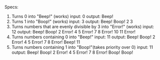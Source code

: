 Specs:
1. Turns 0 into "Beep!" (works)
  input: 0
  output: Beep!
2. Turns 1 into "Boop!" (works)
  input: 3
  output: Beep! Boop! 2 3
5. Turns numbers that are evenly divisible by 3 into "Error!" (works)
  input: 12
  output: Beep! Boop! 2 Error! 4 5 Error! 7 8 Error! 10 11 Error!
3. Turns numbers containing 0 into "Beep!"
  input: 11
  output: Beep! Boop! 2 Error! 4 5 Error! 7 8 Error! Beep! 11
4. Turns numbers containing 1 into "Boop!"(takes priority over 0)
  input: 11
  output: Beep! Boop! 2 Error! 4 5 Error! 7 8 Error! Boop! Boop!
